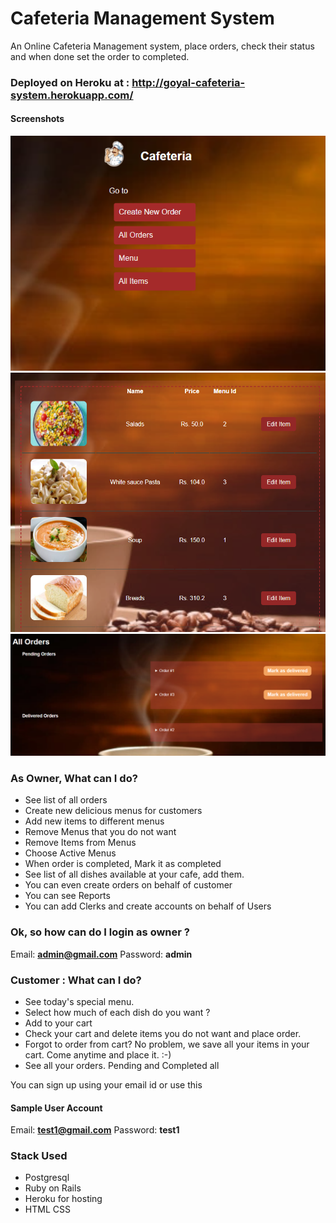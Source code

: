 # Cafeteria Management System
An Online Cafeteria Management system, place orders, check their status and when done set the order to completed.

### Deployed on Heroku at : http://goyal-cafeteria-system.herokuapp.com/

#### Screenshots

![alt_text](https://github.com/peeyush14goyal/Cafeteria-Management-System/blob/master/screenshots/admin_home.PNG)
![alt_text](https://github.com/peeyush14goyal/Cafeteria-Management-System/blob/master/screenshots/items_with_images.PNG)
![alt_text](https://github.com/peeyush14goyal/Cafeteria-Management-System/blob/master/screenshots/orders.PNG)


### As Owner, What can I do?
* See list of all orders
* Create new delicious menus for customers
* Add new items to different menus
* Remove Menus that you do not want
* Remove Items from Menus
* Choose Active Menus
* When order is completed, Mark it as completed
* See list of all dishes available at your cafe, add them.
* You can even create orders on behalf of customer
* You can see Reports
* You can add Clerks and create accounts on behalf of Users

### Ok, so how can do I login as owner ?
Email: **admin@gmail.com**
Password: **admin**

### Customer : What can I do?
* See today's special menu.
* Select how much of each dish do you want ?
* Add to your cart
* Check your cart and delete items you do not want and place order.
* Forgot to order from cart? No problem, we save all your items in your cart. Come anytime and place it. :-)
* See all your orders. Pending and Completed all

You can sign up using your email id or use this
#### Sample User Account
Email: **test1@gmail.com**
Password: **test1**

### Stack Used
* Postgresql
* Ruby on Rails
* Heroku for hosting
* HTML CSS
